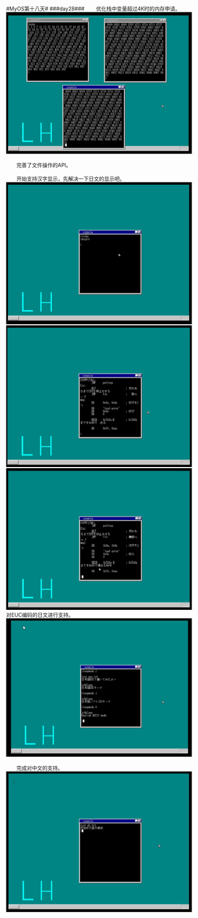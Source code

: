 #MyOS第十八天#
###day28###
　　优化栈中变量超过4K时的内存申请。![](MyOS.jpg)<br><br>
　　完善了文件操作的API。<br><br>
　　开始支持汉字显示，先解决一下日文的显示吧。![](MyOS1.jpg)![](MyOS2.jpg)![](MyOS3.jpg)<br>对EUC编码的日文进行支持。![](MyOS4.jpg)<br><br>
　　完成对中文的支持。![](MyOS5.jpg)